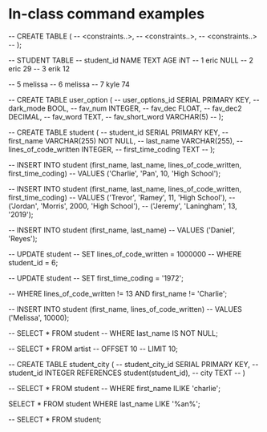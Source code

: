 # In-class command examples

-- CREATE TABLE <table name> (
--   <column name> <datatype> <constraints..>,
--   <column name> <datatype> <constraints..>,
--   <column name> <datatype> <constraints..>
-- );

-- STUDENT TABLE
-- student_id	NAME TEXT       AGE iNT
--  1 					eric						NULL
--  2 						eric						29
--  3 								erik						12

--  5 						melissa
--  6 						melissa
--  7						kyle							74

 
-- CREATE TABLE user_option (
--   user_options_id SERIAL PRIMARY KEY, 
--   dark_mode BOOL,
--   fav_num INTEGER,
--   fav_dec FLOAT,
--   fav_dec2 DECIMAL,
--   fav_word TEXT,
--   fav_short_word VARCHAR(5)
-- );

-- CREATE TABLE student (
--   student_id SERIAL PRIMARY KEY,
--   first_name VARCHAR(255) NOT NULL,
--   last_name VARCHAR(255),
--   lines_of_code_written INTEGER,
--   first_time_coding TEXT
-- );

-- INSERT INTO student (first_name, last_name, lines_of_code_written, first_time_coding)
-- VALUES ('Charlie', 'Pan', 10, 'High School');

-- INSERT INTO student (first_name, last_name, lines_of_code_written, first_time_coding)
-- VALUES ('Trevor', 'Ramey', 11, 'High School'),
-- 			('Jordan', 'Morris', 2000, 'High School'),
--   		('Jeremy', 'Laningham', 13, '2019');

-- INSERT INTO student (first_name, last_name)
-- VALUES ('Daniel', 'Reyes');

-- UPDATE student
-- SET lines_of_code_written = 1000000
-- WHERE student_id = 6;

-- UPDATE student
-- SET first_time_coding = '1972';


-- WHERE lines_of_code_written != 13 AND first_name != 'Charlie';

-- INSERT INTO student (first_name, lines_of_code_written)
-- VALUES ('Melissa', 10000);

-- SELECT * FROM student
-- WHERE last_name IS NOT NULL;

-- SELECT * FROM artist
-- OFFSET 10
-- LIMIT 10;

-- CREATE TABLE student_city (
--   student_city_id SERIAL PRIMARY KEY,
--   student_id INTEGER REFERENCES student(student_id),
--   city TEXT
-- )

-- SELECT * FROM student
-- WHERE first_name ILIKE 'charlie';

SELECT * FROM student
WHERE last_name LIKE '%an%';

-- SELECT * FROM student;


